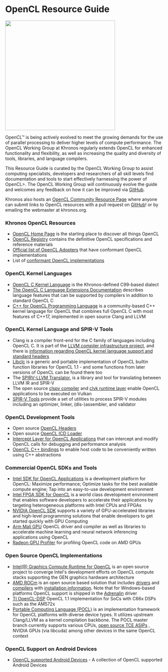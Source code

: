 # OpenCL Resource Guide

<img src="https://www.khronos.org/assets/images/api_logos/opencl.svg" width="350">

OpenCL™ is being actively evolved to meet the growing demands for the use of parallel processing to deliver higher levels of compute performance. The OpenCL Working Group at Khronos regularly extends OpenCL for enhanced functionality and flexibility, as well as increasing the quality and diversity of tools, libraries, and language compilers.

This Resource Guide is curated by the OpenCL Working Group to assist computing specialists, developers and researchers of all skill levels find documentation and tools to start effectively harnessing the power of OpenCL>. The OpenCL Working Group will continuously evolve the guide and welcomes any feedback on how it can be improved via [GitHub](https://github.com/KhronosGroup/OpenCL-Docs/issues).

Khronos also hosts an [OpenCL Community Resource Page](https://www.khronos.org/opencl/community-resources/) where anyone can submit links to OpenCL resources with a pull request on [GitHub](https://github.com/KhronosGroup/Khronosdotorg/blob/master/api/opencl/resources.md)! or by emailing the webmaster at khronos.org.

### Khronos OpenCL Resources

*   [OpenCL Home Page](https://www.khronos.org/opencl/) is the starting place to discover all things OpenCL
*   [OpenCL Registry](https://www.khronos.org/registry/OpenCL/) contains the definitive OpenCL specifications and reference materials
*   [Official list of OpenCL Adopters](https://www.khronos.org/conformance/adopters/conformant-companies#opencl) that have conformant OpenCL implementations
*   List of [conformant OpenCL implementations](https://www.khronos.org/conformance/adopters/conformant-products/opencl)

### OpenCL Kernel Languages

*   [OpenCL C Kernel Language](https://www.khronos.org/registry/OpenCL) is the Khronos-defined C99-based dialect
*   [The OpenCL C Language Extensions Documentation](https://github.com/KhronosGroup/Khronosdotorg/blob/master/api/opencl/assets/OpenCL_LangExt.pdf) describes language features that can be supported by compilers in addition to standard OpenCL C
*   [C++ for OpenCL Programming Language](https://github.com/KhronosGroup/Khronosdotorg/blob/master/api/opencl/assets/CXX_for_OpenCL.pdf) is a community-based C++ kernel language for OpenCL that combines full OpenCL C with most features of C++17, implemented in open source Clang and LLVM

### OpenCL Kernel Language and SPIR-V Tools

*   Clang is a compiler front-end for the C family of languages including OpenCL C. It is part of the [LLVM compiler infrastructure project](https://llvm.org/), and there is [information regarding OpenCL kernel language support and standard headers](https://clang.llvm.org/docs/UsersManual.html#opencl-features)
*   [Libclc](https://github.com/llvm/llvm-project/tree/master/libclc) is a generic and portable implementation of OpenCL builtin function libraries for OpenCL 1.1 - and some functions from later versions of OpenCL can be found there too
*   The [SPIRV-LLVM Translator](https://github.com/KhronosGroup/SPIRV-LLVM-Translator), is a library and tool for translating between LLVM IR and SPIR-V
*   The open source [clspv compiler](https://github.com/google/clspv) and [clvk runtime layer](https://github.com/kpet/clvk) enable OpenCL applications to be executed on Vulkan
*   [SPIR-V Tools](https://github.com/KhronosGroup/SPIRV-Tools) provide a set of utilities to process SPIR-V modules including an optimizer, linker, (dis-)assembler, and validator

### OpenCL Development Tools

*   Open source [OpenCL Headers](https://github.com/KhronosGroup/OpenCL-Headers)
*   Open source [OpenCL ICD Loader](https://github.com/OCL-dev/ocl-icd)
*   [Intercept Layer for OpenCL Applications](https://github.com/intel/opencl-intercept-layer) that can intercept and modify OpenCL calls for debugging and performance analysis
*   [OpenCL C++ bindings](https://github.com/KhronosGroup/OpenCL-CLHPP) to enable host code to be conveniently written using C++ abstractions

### Commercial OpenCL SDKs and Tools

*   [Intel SDK for OpenCL Applications](https://software.intel.com/en-us/intel-opencl) is a development platform for OpenCL: Maximize performance; Optimize tasks for the best available compute engine; Tap into an easy-to-use development environment
*   [Intel FPGA SDK for OpenCL](https://www.intel.com/content/www/us/en/software/programmable/sdk-for-opencl/overview.html) is a world class development environment that enables software developers to accelerate their applications by targeting heterogeneous platforms with Intel CPUs and FPGAs
*   [NVIDIA OpenCL SDK](https://developer.nvidia.com/opencl) supports a variety of GPU-accelerated libraries and high-level programming solutions that enable developers to get started quickly with GPU Computing
*   [Arm Mali GPU](https://developer.arm.com/solutions/graphics/apis/opencl) OpenCL driver and compiler as well as libraries to accelerate machine learning and neural network inferencing applications using OpenCL
*   [Radeon GPU Profiler](https://github.com/GPUOpen-Tools/Radeon-GPUProfiler) for profiling OpenCL code on AMD GPUs

### Open Source OpenCL Implementations

*   [Intel(R) Graphics Compute Runtime for OpenCL](https://github.com/intel/compute-runtime) is an open source project to converge Intel's development efforts on OpenCL compute stacks supporting the GEN graphics hardware architecture
*   [AMD ROCm](https://rocm.github.io/QuickStartOCL.html) is an open source based solution that includes [drivers](https://github.com/RadeonOpenCompute/ROCm-OpenCL-Runtime) and [compilers](https://github.com/RadeonOpenCompute/ROCm-CompilerSupport) with [installation information](https://rocm.github.io/ROCmInstall.html). Note that for Windows-based platforms OpenCL support is shipped in the [Adrenalin](https://community.amd.com/community/gaming/blog/2019/12/10/change-the-way-you-game-with-amd-radeon-software-adrenalin-2020-edition) driver
*   [TI OpenCL-DSP](http://software-dl.ti.com/mctools/esd/docs/opencl/index.html) OpenCL 1.1 implementation for SoCs with C66x DSPs such as the AM572x
*   [Portable Computing Language (POCL)](http://portablecl.org/) is an implementation framework for OpenCL platforms with diverse device types. It utilizes upstream Clang/LLVM as a kernel compilation backbone. The POCL master branch currently supports various CPUs, [open source TCE ASIPs](http://openasip.org/) , NVIDIA GPUs (via libcuda) among other devices in the same OpenCL context

### OpenCL Support on Android Devices

*   [OpenCL supported Android Devices](https://docs.google.com/spreadsheets/d/1yc7PusMEraMYEQHNA8G9gNMZUr9Hfw2sXBIFeyfnx14/edit#gid=0) - A collection of OpenCL supported Android Devices